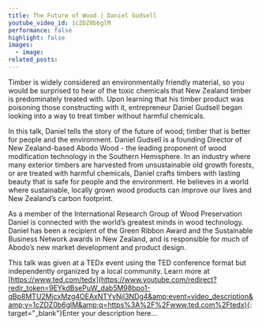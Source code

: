 ```yaml
---
title: The Future of Wood | Daniel Gudsell
youtube_video_id: 1cZDZ0b6glM
performance: false
highlight: false
images:
  - image:
related_posts:
---
```


Timber is widely considered an environmentally friendly material, so you would be surprised to hear of the toxic chemicals that New Zealand timber is predominately treated with. Upon learning that his timber product was poisoning those constructing with it, entrepreneur Daniel Gudsell began looking into a way to treat timber without harmful chemicals.

In this talk, Daniel tells the story of the future of wood; timber that is better for people and the environment. Daniel Gudsell is a founding Director of New Zealand-based Abodo Wood - the leading proponent of wood modification technology in the Southern Hemisphere. In an industry where many exterior timbers are harvested from unsustainable old growth forests, or are treated with harmful chemicals, Daniel crafts timbers with lasting beauty that is safe for people and the environment. He believes in a world where sustainable, locally grown wood products can improve our lives and New Zealand’s carbon footprint.

As a member of the International Research Group of Wood Preservation Daniel is connected with the world’s greatest minds in wood technology. Daniel has been a recipient of the Green Ribbon Award and the Sustainable Business Network awards in New Zealand, and is responsible for much of Abodo’s new market development and product design.

This talk was given at a TEDx event using the TED conference format but independently organized by a local community. Learn more at [https://www.ted.com/tedx](https://www.youtube.com/redirect?redir_token=9EYkdBsePuW_dab5M98bpo1-qBp8MTU2MjcxMzg4OEAxNTYyNjI3NDg4&amp;event=video_description&amp;v=1cZDZ0b6glM&amp;q=https%3A%2F%2Fwww.ted.com%2Ftedx){: target="_blank"}Enter your description here…